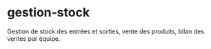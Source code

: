 # gestion-stock
Gestion de stock des entrées et sorties, vente des produits, bilan des ventes par équipe.
